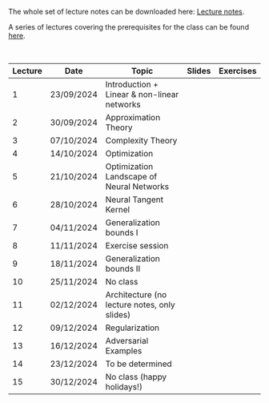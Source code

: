 The whole set of lecture notes can be downloaded here: [Lecture notes](notes/lecture_notes.pdf).

A series of lectures covering the prerequisites for the class can be found [here](https://www.youtube.com/watch?v=Cz1sCRX5tek&list=PLvs1S8_6mIiW4ZXRHlHlLDPACSmdUPnZ9).

&nbsp;

| Lecture | Date       | Topic                                            | Slides | Exercises |
|---------|------------|--------------------------------------------------|--------|-----------|
| 1       | 23/09/2024 | Introduction + Linear & non-linear networks      |        |           |
| 2       | 30/09/2024 | Approximation Theory                             |        |           |
| 3       | 07/10/2024 | Complexity Theory                                |        |           |
| 4       | 14/10/2024 | Optimization                                     |        |           |
| 5       | 21/10/2024 | Optimization Landscape of Neural Networks        |        |           |
| 6       | 28/10/2024 | Neural Tangent Kernel                            |        |           |
| 7       | 04/11/2024 | Generalization bounds I                          |        |           |
| 8       | 11/11/2024 | Exercise session                                 |        |           |
| 9       | 18/11/2024 | Generalization bounds II                         |        |           |
| 10      | 25/11/2024 | No class                                         |        |           |
| 11      | 02/12/2024 | Architecture (no lecture notes, only slides)     |        |           |
| 12      | 09/12/2024 | Regularization                                   |        |           |
| 13      | 16/12/2024 | Adversarial Examples                             |        |           |
| 14      | 23/12/2024 | To be determined                                 |        |           |
| 15      | 30/12/2024 | No class (happy holidays!)                       |        |           |
